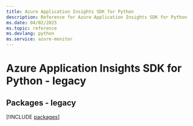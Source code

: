 ```yaml
---
title: Azure Application Insights SDK for Python
description: Reference for Azure Application Insights SDK for Python
ms.date: 04/02/2025
ms.topic: reference
ms.devlang: python
ms.service: azure-monitor
---
```

# Azure Application Insights SDK for Python - legacy
## Packages - legacy
[!INCLUDE [packages](application-insights-index.md)]